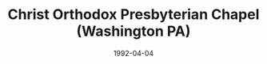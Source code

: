 ---
date: &id001 1992-04-04
end_date: null
location:
  address: null
  city: WA
  state: PA
minister:
- end: 1997-08-31
  name: R. Daniel Knox
  start: 1992-01-01
  type: Evangelist
ministers:
- R. Daniel Knox
name: Christ Orthodox Presbyterian Chapel
names:
- end: 1997-08-31
  name: Christ Orthodox Presbyterian Chapel
  start: 1992-04-04
origination_date: *id001
raw_data: "PA\nWashington\nChrist Orthodox Presbyterian Chapel (April 4, 1992\u2013\
  August 31, 1997)\nEvangelist: R. Daniel Knox, 1992\u201397"
received_from: null
states:
- PA
status:
  active: false
  end_date: 1997-08-31
  reason: null
  received_from: null
  withdrawal_to: null
title: Christ Orthodox Presbyterian Chapel (Washington PA)

---